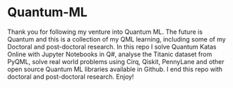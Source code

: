 # Quantum-ML
Thank you for following my venture into Quantum ML. 
The future is Quantum and this is a collection of my QML learning, including some of my Doctoral and post-doctoral research.
In this repo I solve Quantum Katas Online with Jupyter Notebooks in Q#, analyse the Titanic dataset from PyQML, solve real world problems using Cirq, Qiskit, PennyLane and other open source Quantum ML libraries available in Github. I end this repo with doctoral and post-doctoral research. Enjoy!
  
